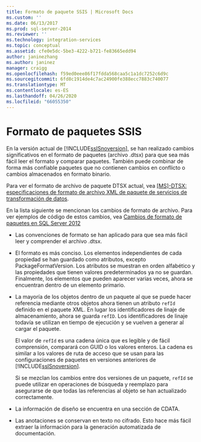 ```yaml
---
title: Formato de paquete SSIS | Microsoft Docs
ms.custom: ''
ms.date: 06/13/2017
ms.prod: sql-server-2014
ms.reviewer: ''
ms.technology: integration-services
ms.topic: conceptual
ms.assetid: cfe0e5dc-5be3-4222-b721-fe83665edd94
author: janinezhang
ms.author: janinez
manager: craigg
ms.openlocfilehash: f59ed0eee86f17fdda568caa5c1a1dc7252c6d9c
ms.sourcegitcommit: 6fd8c1914de4c7ac24900fe388ecc7883c740077
ms.translationtype: MT
ms.contentlocale: es-ES
ms.lasthandoff: 04/26/2020
ms.locfileid: "66055350"
---
```

# <a name="ssis-package-format"></a>Formato de paquetes SSIS
  En la versión actual de [!INCLUDE[ssISnoversion](../includes/ssisnoversion-md.md)], se han realizado cambios significativos en el formato de paquetes (archivo .dtsx) para que sea más fácil leer el formato y comparar paquetes. También puede combinar de forma más confiable paquetes que no contienen cambios en conflicto o cambios almacenados en formato binario.  
  
 Para ver el formato de archivo de paquete DTSX actual, vea [ \[MS\]-DTSX: especificaciones de formato de archivo XML de paquete de servicios de transformación de datos](https://go.microsoft.com/fwlink/?LinkId=233251).  
  
 En la lista siguiente se mencionan los cambios de formato de archivo. Para ver ejemplos de código de estos cambios, vea [Cambios de formato de paquetes en SQL Server 2012](https://go.microsoft.com/fwlink/?LinkId=233255)  
  
-   Las convenciones de formato se han aplicado para que sea más fácil leer y comprender el archivo .dtsx.  
  
-   El formato es más conciso. Los elementos independientes de cada propiedad se han guardado como atributos, excepto PackageFormatVersion. Los atributos se muestran en orden alfabético y las propiedades que tienen valores predeterminados ya no se guardan. Finalmente, los elementos que pueden aparecer varias veces, ahora se encuentran dentro de un elemento primario.  
  
-   La mayoría de los objetos dentro de un paquete al que se puede hacer referencia mediante otros objetos ahora tienen un atributo `refId` definido en el paquete XML. En lugar los identificadores de linaje de almacenamiento, ahora se guarda `refID`. Los identificadores de linaje todavía se utilizan en tiempo de ejecución y se vuelven a generar al cargar el paquete.  
  
     El valor de `refId` es una cadena única que es legible y de fácil comprensión, comparará con GUID o los valores enteros. La cadena es similar a los valores de ruta de acceso que se usan para las configuraciones de paquetes en versiones anteriores de [!INCLUDE[ssISnoversion](../includes/ssisnoversion-md.md)].  
  
     Si se mezclan los cambios entre dos versiones de un paquete, `refId` se puede utilizar en operaciones de búsqueda y reemplazo para asegurarse de que todas las referencias al objeto se han actualizado correctamente.  
  
-   La información de diseño se encuentra en una sección de CDATA.  
  
-   Las anotaciones se conservan en texto no cifrado. Esto hace más fácil extraer la información para la generación automatizada de documentación.  
  
  
